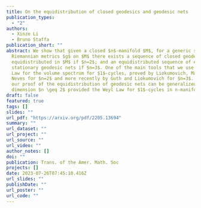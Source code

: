 ```yaml
---
title: On the equidistribution of closed geodesics and geodesic nets
publication_types:
  - "2"
authors:
  - Xinze Li
  - Bruno Staffa
publication_short: ""
abstract: We show that given a closed $n$-manifold $M$, for a generic set of
  Riemannian metrics $g$ on $M$ there exists a sequence of closed geodesics that are
  equidistributed in $M$ if $n=2$; and an equidistributed sequence of embedded
  stationary geodesic nets if $n=3$. One of the main tools that we use is the Weyl
  Law for the volume spectrum for $1$-cycles, proved by Liokumovich, Marques and
  Neves for $n=2$ and more recently by Guth and Liokumovich for $n=3$. We show that
  our proof of the equidistribution of geodesic nets can be generalized for any
  dimension $n \geq 2$ provided the Weyl Law for $1$-cycles in n-manifolds holds.
draft: false
featured: true
tags: []
slides: ""
url_pdf: "https://arxiv.org/pdf/2205.13694"
summary: ""
url_dataset: ""
url_project: ""
url_source: ""
url_video: ""
author_notes: []
doi: ""
publication: Trans. of the Amer. Math. Soc
projects: []
date: 2023-07-26T07:45:10.416Z
url_slides: ""
publishDate: ""
url_poster: ""
url_code: ""
---
```

